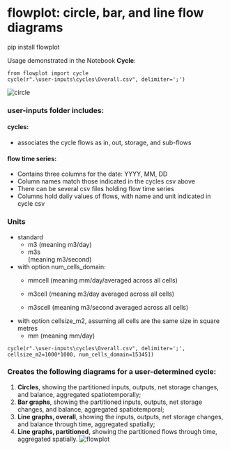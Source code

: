 # flowplot: circle, bar, and line flow diagrams

pip install flowplot

Usage demonstrated in the Notebook **Cycle**:
```
from flowplot import cycle
cycle(r".\user-inputs\cycles\Overall.csv", delimiter=';')
```
![circle](https://github.com/user-attachments/assets/b8e8d3da-c002-4039-b5cd-cd8a98bf604c)

### user-inputs folder includes: 
#### cycles: 
- associates the cycle flows as in, out, storage, and sub-flows
  
#### flow time series:
- Contains three columns for the date: YYYY, MM,  DD
- Column names match those indicated in the cycles csv above
- There can be several csv files holding flow time series
- Columns hold daily values of flows, with name and unit indicated in cycle csv

### Units
- standard
  - m3   (meaning m3/day)
  - m3s  
(meaning m3/second)
- with option num_cells_domain:
  - mmcell (meaning mm/day/averaged across all cells)
  - m3cell (meaning m3/day averaged across all cells)
 

  - m3scell (meaning m3/second averaged across all cells)
- with option cellsize_m2, assuming all cells are the same size in square metres
  - mm     (meaning mm/day)
```
cycle(r".\user-inputs\cycles\Overall.csv", delimiter=';', cellsize_m2=1000*1000, num_cells_domain=153451)
```
### Creates the following diagrams for a user-determined cycle:
  1. **Circles**, showing the partitioned inputs, outputs, net storage changes, and balance, aggregated spatiotemporally;
  2. **Bar graphs**, showing the partitioned inputs, outputs, net storage changes, and balance, aggregated spatiotemporal;
  3. **Line graphs, overall**, showing the inputs, outputs, net storage changes, and balance through time, aggregated spatially;
  4. **Line graphs, partitioned**, showing the partitioned flows through time, aggregated spatially.
![flowplot](https://github.com/user-attachments/assets/defcf9c5-6750-4270-b0a6-a74806361582)
